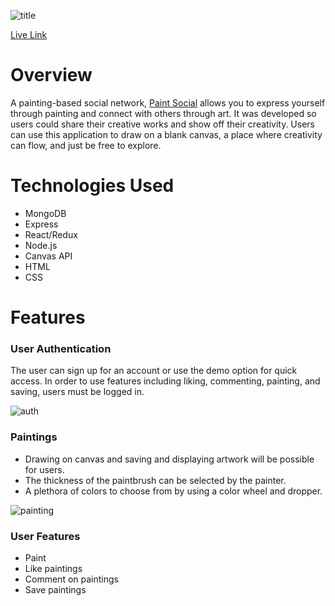 ![title](https://creatr-seed.s3.amazonaws.com/PaintSocialTitle.gif)

[Live Link](https://paintsocial.herokuapp.com/#/)
# Overview
A painting-based social network, [Paint Social](https://paintsocial.herokuapp.com/#/) allows you to express yourself through painting and connect with others through art. It was developed so users could share their creative works and show off their creativity. Users can use this application to draw on a blank canvas, a place where creativity can flow, and just be free to explore.

# Technologies Used
* MongoDB
* Express
* React/Redux
* Node.js
* Canvas API
* HTML
* CSS

# Features
### User Authentication
The user can sign up for an account or use the demo option for quick access. In order to use features including liking, commenting, painting, and saving, users must be logged in. 

![auth](https://creatr-seed.s3.amazonaws.com/readMeAuth1.gif)

### Paintings
* Drawing on canvas and saving and displaying artwork will be possible for users. 
* The thickness of the paintbrush can be selected by the painter.
* A plethora of colors to choose from by using a color wheel and dropper.


![painting](https://creatr-seed.s3.amazonaws.com/readMePainting.gif)

### User Features
* Paint
* Like paintings
* Comment on paintings
* Save paintings

